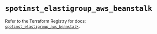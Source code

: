 # `spotinst_elastigroup_aws_beanstalk`

Refer to the Terraform Registry for docs: [`spotinst_elastigroup_aws_beanstalk`](https://registry.terraform.io/providers/spotinst/spotinst/1.220.2/docs/resources/elastigroup_aws_beanstalk).

